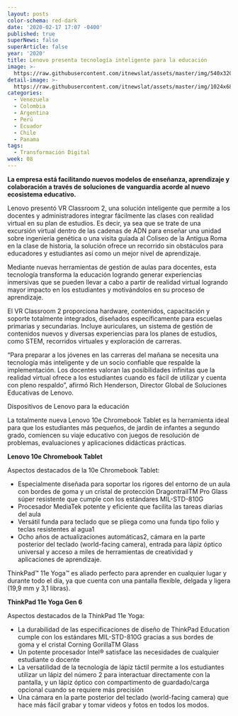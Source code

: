 ```yaml
---
layout: posts
color-schema: red-dark
date: '2020-02-17 17:07 -0400'
published: true
superNews: false
superArticle: false
year: '2020'
title: Lenovo presenta tecnología inteligente para la educación
image: >-
  https://raw.githubusercontent.com/itnewslat/assets/master/img/540x320/Educacion-Lenovo-p.jpg
detail-image: >-
  https://raw.githubusercontent.com/itnewslat/assets/master/img/1024x680/Educacion-Lenovo-g.jpg
categories:
  - Venezuela
  - Colombia
  - Argentina
  - Perú
  - Ecuador
  - Chile
  - Panama
tags:
  - Transformación Digital
week: 08
---
```

**La empresa está facilitando nuevos modelos de enseñanza, aprendizaje y colaboración a través de soluciones de vanguardia acorde al nuevo ecosistema educativo.**

Lenovo presentó VR Classroom 2, una solución inteligente que permite a los docentes y administradores integrar fácilmente las clases con realidad virtual en su plan de estudios. Es decir, ya sea que se trate de una excursión virtual dentro de las cadenas de ADN para enseñar una unidad sobre ingeniería genética o una visita guiada al Coliseo de la Antigua Roma en la clase de historia, la solución ofrece un recorrido sin obstáculos para educadores y estudiantes así como un mejor nivel de aprendizaje.

Mediante nuevas herramientas de gestión de aulas para docentes, esta tecnología transforma la educación logrando generar experiencias inmersivas que se pueden llevar a cabo a partir de realidad virtual logrando mayor impacto en los estudiantes y motivándolos en su proceso de aprendizaje. 

El VR Classroom 2 proporciona hardware, contenidos, capacitación y soporte totalmente integrados, diseñados específicamente para escuelas primarias y secundarias. Incluye auriculares, un sistema de gestión de contenidos nuevos y diversas experiencias para los planes de estudios, como STEM, recorridos virtuales y exploración de carreras.

“Para preparar a los jóvenes en las carreras del mañana se necesita una tecnología más inteligente y de un socio confiable que respalde la implementación. Los docentes valoran las posibilidades infinitas que la realidad virtual ofrece a los estudiantes cuando es fácil de utilizar y cuenta con pleno respaldo”, afirmó Rich Henderson, Director Global de Soluciones Educativas de Lenovo.

Dispositivos de Lenovo para la educación

La totalmente nueva Lenovo 10e Chromebook Tablet es la herramienta ideal para que los estudiantes más pequeños, de jardín de infantes a segundo grado, comiencen su viaje educativo con juegos de resolución de problemas, evaluaciones y aplicaciones didácticas prácticas. 
 
**Lenovo 10e Chromebook Tablet**

Aspectos destacados de la 10e Chromebook Tablet:

- Especialmente diseñada para soportar los rigores del entorno de un aula con bordes de goma y un cristal de protección DragontrailTM Pro Glass súper resistente que cumple con los estándares MIL-STD-810G
- Procesador MediaTek potente y eficiente que facilita las tareas diarias del aula 
- Versátil funda para teclado que se pliega como una funda tipo folio y teclas resistentes al agua1
- Ocho años de actualizaciones automáticas2, cámara en la parte posterior del teclado (world-facing camera), entrada para lápiz óptico universal y acceso a miles de herramientas de creatividad y aplicaciones de aprendizaje.

ThinkPad™ 11e Yoga™ es aliado perfecto para aprender en cualquier lugar y durante todo el día, ya que cuenta con una pantalla flexible, delgada y ligera (19,9 mm y 3,1 libras).
 
**ThinkPad 11e Yoga Gen 6**

Aspectos destacados de la ThinkPad 11e Yoga:

- La durabilidad de las especificaciones de diseño de ThinkPad Education cumple con los estándares MIL-STD-810G gracias a sus bordes de goma y el cristal Corning GorillaTM Glass 
- Un potente procesador Intel® satisface las necesidades de cualquier estudiante o docente
- La versatilidad de la tecnología de lápiz táctil permite a los estudiantes utilizar un lápiz del número 2 para interactuar directamente con la pantalla, y un lápiz óptico con compartimento de guardado/carga opcional cuando se requiere más precisión
- Una cámara en la parte posterior del teclado (world-facing camera) que hace más fácil grabar y tomar videos y fotos en todos los modos.